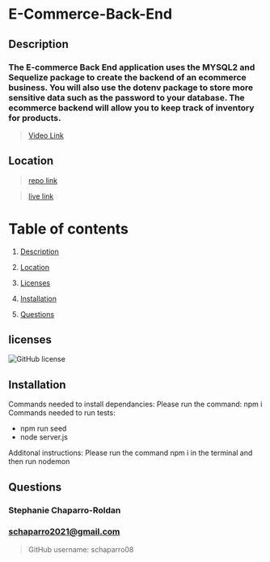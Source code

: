 # E-Commerce-Back-End

## Description

### The E-commerce Back End application uses the MYSQL2 and Sequelize package to create the backend of an ecommerce business. You will also use the dotenv package to store more sensitive data such as the password to your database. The ecommerce backend will allow you to keep track of inventory for products.

> [Video Link](https://drive.google.com/file/d/1V4SVBXxqd03vX27kxt_ceZPMeeCjUMSh/view)

## Location

> [repo link](https://github.com/schaparro08/E-Commerce-Back-End)

> [live link](n/a) 

# Table of contents 

1. [Description](#description)

2. [Location](#location)

3. [Licenses](#licenses)

4. [Installation](#installation)

5. [Questions](#questions)

## licenses 

![GitHub license](https://img.shields.io/badge/license-MIT-blue.svg)

## Installation
Commands needed to install dependancies: 
Please run the command: npm i
Commands needed to run tests:
- npm run seed
- node server.js

Additonal instructions:
Please run the command npm i in the terminal and then run nodemon
## Questions
 ### Stephanie Chaparro-Roldan
### schaparro2021@gmail.com

>GitHub username: schaparro08